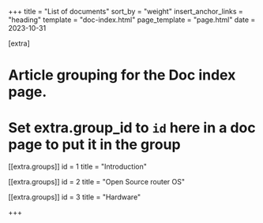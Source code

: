 +++
title = "List of documents"
sort_by = "weight"
insert_anchor_links = "heading"
template = "doc-index.html"
page_template = "page.html"
date = 2023-10-31

[extra]

# Article grouping for the Doc index page.
# Set extra.group_id to `id` here in a doc page to put it in the group 
[[extra.groups]]
id = 1
title = "Introduction"

[[extra.groups]]
id = 2
title = "Open Source router OS"

[[extra.groups]]
id = 3
title = "Hardware"

+++